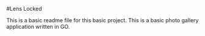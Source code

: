 #Lens Locked

This is a basic readme file for this basic project.
This is a basic photo gallery application written in GO.
